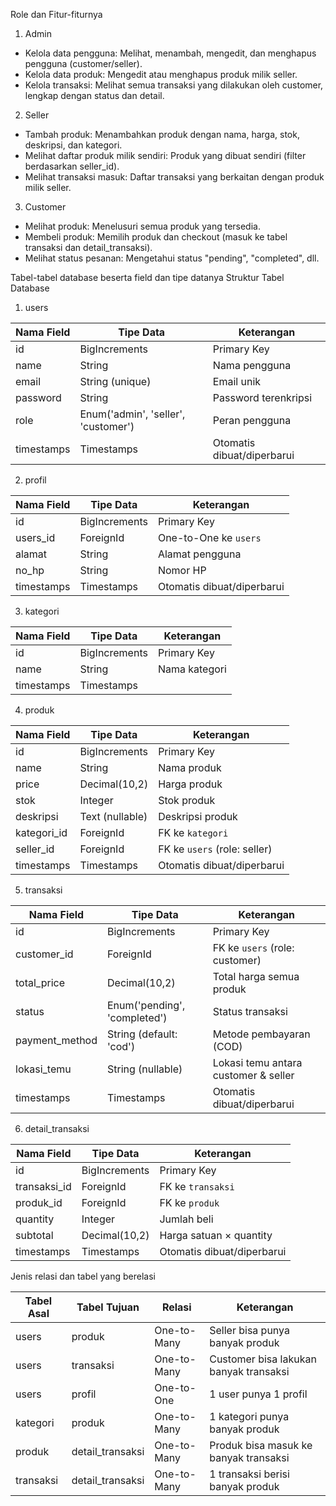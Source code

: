 Role dan Fitur-fiturnya

 1. Admin
-  Kelola data pengguna: Melihat, menambah, mengedit, dan menghapus pengguna (customer/seller).
-  Kelola data produk: Mengedit atau menghapus produk milik seller.
-  Kelola transaksi: Melihat semua transaksi yang dilakukan oleh customer, lengkap dengan status dan detail.
  
 2. Seller
-  Tambah produk: Menambahkan produk dengan nama, harga, stok, deskripsi, dan kategori.
-  Melihat daftar produk milik sendiri: Produk yang dibuat sendiri (filter berdasarkan seller_id).
-  Melihat transaksi masuk: Daftar transaksi yang berkaitan dengan produk milik seller.

 3. Customer
-  Melihat produk: Menelusuri semua produk yang tersedia.
-  Membeli produk: Memilih produk dan checkout (masuk ke tabel transaksi dan detail_transaksi).
-  Melihat status pesanan: Mengetahui status "pending", "completed", dll.

Tabel-tabel database beserta field dan tipe datanya
Struktur Tabel Database

1. users

| Nama Field | Tipe Data                            | Keterangan              |
|------------|--------------------------------------|--------------------------|
| id         | BigIncrements                        | Primary Key             |
| name       | String                               | Nama pengguna           |
| email      | String (unique)                      | Email unik              |
| password   | String                               | Password terenkripsi    |
| role       | Enum('admin', 'seller', 'customer')  | Peran pengguna          |
| timestamps | Timestamps                           | Otomatis dibuat/diperbarui |

2. profil

| Nama Field | Tipe Data     | Keterangan                |
|------------|---------------|----------------------------|
| id         | BigIncrements | Primary Key               |
| users_id   | ForeignId     | One-to-One ke `users`     |
| alamat     | String        | Alamat pengguna           |
| no_hp      | String        | Nomor HP                  |
| timestamps | Timestamps    | Otomatis dibuat/diperbarui |

3. kategori

| Nama Field | Tipe Data     | Keterangan        |
|------------|---------------|-------------------|
| id         | BigIncrements | Primary Key       |
| name       | String        | Nama kategori     |
| timestamps | Timestamps    |                   |

4. produk

| Nama Field  | Tipe Data       | Keterangan                          |
|-------------|-----------------|--------------------------------------|
| id          | BigIncrements   | Primary Key                          |
| name        | String          | Nama produk                          |
| price       | Decimal(10,2)   | Harga produk                         |
| stok        | Integer         | Stok produk                          |
| deskripsi   | Text (nullable) | Deskripsi produk                     |
| kategori_id | ForeignId       | FK ke `kategori`                     |
| seller_id   | ForeignId       | FK ke `users` (role: seller)         |
| timestamps  | Timestamps      | Otomatis dibuat/diperbarui           |

5. transaksi

| Nama Field     | Tipe Data                        | Keterangan                          |
|----------------|----------------------------------|--------------------------------------|
| id             | BigIncrements                   | Primary Key                         |
| customer_id    | ForeignId                       | FK ke `users` (role: customer)       |
| total_price    | Decimal(10,2)                   | Total harga semua produk             |
| status         | Enum('pending', 'completed')    | Status transaksi                     |
| payment_method | String (default: 'cod')         | Metode pembayaran (COD)             |
| lokasi_temu    | String (nullable)               | Lokasi temu antara customer & seller |
| timestamps     | Timestamps                      | Otomatis dibuat/diperbarui          |

6. detail_transaksi

| Nama Field    | Tipe Data     | Keterangan                       |
|---------------|---------------|-----------------------------------|
| id            | BigIncrements | Primary Key                      |
| transaksi_id  | ForeignId     | FK ke `transaksi`                |
| produk_id     | ForeignId     | FK ke `produk`                   |
| quantity      | Integer       | Jumlah beli                      |
| subtotal      | Decimal(10,2) | Harga satuan × quantity          |
| timestamps    | Timestamps    | Otomatis dibuat/diperbarui       |


Jenis relasi dan tabel yang berelasi

| Tabel Asal  | Tabel Tujuan      | Relasi       | Keterangan                            |
|-------------|-------------------|--------------|----------------------------------------|
| users       | produk            | One-to-Many  | Seller bisa punya banyak produk        |
| users       | transaksi         | One-to-Many  | Customer bisa lakukan banyak transaksi |
| users       | profil            | One-to-One   | 1 user punya 1 profil                  |
| kategori    | produk            | One-to-Many  | 1 kategori punya banyak produk         |
| produk      | detail_transaksi  | One-to-Many  | Produk bisa masuk ke banyak transaksi |
| transaksi   | detail_transaksi  | One-to-Many  | 1 transaksi berisi banyak produk       |

